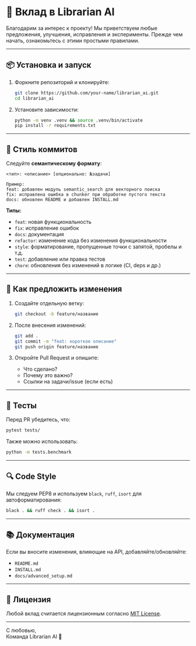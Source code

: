 # 🤝 Вклад в Librarian AI

Благодарим за интерес к проекту! Мы приветствуем любые предложения, улучшения, исправления и эксперименты. Прежде чем начать, ознакомьтесь с этими простыми правилами.

---

## 📦 Установка и запуск

1. Форкните репозиторий и клонируйте:
   ```bash
   git clone https://github.com/your-name/librarian_ai.git
   cd librarian_ai
   ```

2. Установите зависимости:
   ```bash
   python -m venv .venv && source .venv/bin/activate
   pip install -r requirements.txt
   ```

---

## 🧠 Стиль коммитов

Следуйте **семантическому формату**:

```
<тип>: <описание> [опционально: №задачи]

Пример:
feat: добавлен модуль semantic_search для векторного поиска
fix: исправлена ошибка в chunker при обработке пустого текста
docs: обновлен README и добавлен INSTALL.md
```

**Типы:**
- `feat`: новая функциональность
- `fix`: исправление ошибок
- `docs`: документация
- `refactor`: изменение кода без изменения функциональности
- `style`: форматирование, пропущенные точки с запятой, пробелы и т.д.
- `test`: добавление или правка тестов
- `chore`: обновления без изменений в логике (CI, deps и др.)

---

## 🌱 Как предложить изменения

1. Создайте отдельную ветку:
   ```bash
   git checkout -b feature/название
   ```

2. После внесения изменений:
   ```bash
   git add .
   git commit -m "feat: короткое описание"
   git push origin feature/название
   ```

3. Откройте Pull Request и опишите:
   - Что сделано?
   - Почему это важно?
   - Ссылки на задачи/issue (если есть)

---

## 🧪 Тесты

Перед PR убедитесь, что:
```bash
pytest tests/
```

Также можно использовать:
```bash
python -m tests.benchmark
```

---

## 🔍 Code Style

Мы следуем PEP8 и используем `black`, `ruff`, `isort` для автоформатирования:
```bash
black . && ruff check . && isort .
```

---

## 📚 Документация

Если вы вносите изменения, влияющие на API, добавляйте/обновляйте:
- `README.md`
- `INSTALL.md`
- `docs/advanced_setup.md`

---

## 🧾 Лицензия

Любой вклад считается лицензионным согласно [MIT License](LICENSE).

---

С любовью,  
Команда Librarian AI 🧠
